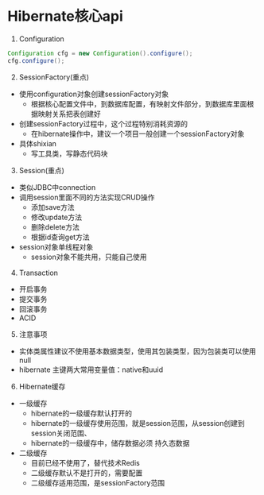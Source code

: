 # Hibernate核心api
1. Configuration

```java
Configuration cfg = new Configuration().configure();
cfg.configure();
```

2. SessionFactory(重点)
- 使用configuration对象创建sessionFactory对象
  - 根据核心配置文件中，到数据库配置，有映射文件部分，到数据库里面根据映射关系把表创建好
- 创建sessionFactory过程中，这个过程特别消耗资源的
  - 在hibernate操作中，建议一个项目一般创建一个sessionFactory对象
- 具体shixian
  - 写工具类，写静态代码块

3. Session(重点) 
- 类似JDBC中connection
- 调用session里面不同的方法实现CRUD操作
  - 添加save方法
  - 修改update方法
  - 删除delete方法
  - 根据id查询get方法
- session对象单线程对象
  - session对象不能共用，只能自己使用

4. Transaction
- 开启事务
- 提交事务
- 回滚事务
- ACID

5. 注意事项
- 实体类属性建议不使用基本数据类型，使用其包装类型，因为包装类可以使用null
- hibernate 主键两大常用变量值：native和uuid

6. Hibernate缓存
- 一级缓存
  - hibernate的一级缓存默认打开的
  - hibernate的一级缓存使用范围，就是session范围，从session创建到session关闭范围、
  - hibernate的一级缓存中，储存数据必须 持久态数据
- 二级缓存
  - 目前已经不使用了，替代技术Redis
  - 二级缓存默认不是打开的，需要配置
  - 二级缓存适用范围，是sessionFactory范围